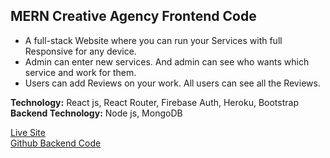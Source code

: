 ## MERN Creative Agency Frontend Code
* A full-stack Website where you can run your Services with full Responsive for any device.
* Admin can enter new services. And admin can see who wants which service and work for them.
* Users can add Reviews on your work. All users can see all the Reviews.

__Technology:__ React js, React Router, Firebase Auth, Heroku, Bootstrap          
__Backend Technology:__ Node js, MongoDB

[Live Site](https://creative-agency-assignment.firebaseapp.com/ "Creative Agency Live Site Link.")     
[Github Backend Code](https://github.com/Maruf51/Creative-Agency-server "Creative Agency Backend Code Github Link.")
